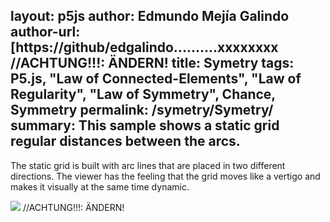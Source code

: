 layout: p5js
author: Edmundo Mejía Galindo
author-url: [https://github/edgalindo..........xxxxxxxx //ACHTUNG!!!: ÄNDERN!
title: Symetry
tags: P5.js, "Law of Connected-Elements", "Law of Regularity", "Law of Symmetry", Chance, Symmetry
permalink: /symetry/Symetry/
summary: This sample shows a static grid regular distances between the arcs.
---

The static grid is built with arc lines that are placed in two different directions. The viewer has the feeling that the grid moves like a vertigo and makes it visually at the same time dynamic.

![](path/to/another/image.png) //ACHTUNG!!!: ÄNDERN!
